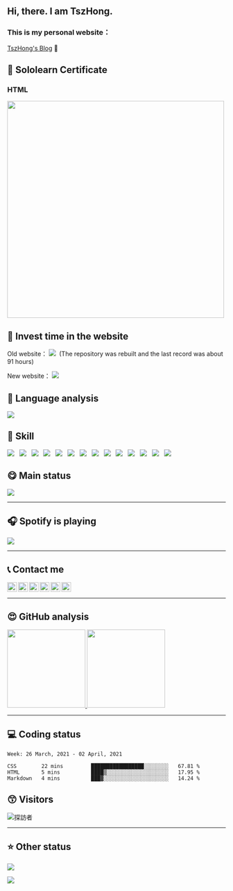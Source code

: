 ﻿##  Hi, there. I am TszHong.

### This is my personal website：

[TszHong's Blog](https://tszhong0411.vercel.app) 👋

## :bookmark_tabs: Sololearn Certificate

### HTML

<img width="500px" src="https://www.sololearn.com/Certificate/1014-21156223/jpg">

## :gem: Invest time in the website

Old website：
![](https://wakatime.com/badge/github/TszHong0411/tszhong0411.github.io.svg) &nbsp;(The repository was rebuilt and the last record was about 91 hours)

New website：
![](https://wakatime.com/badge/github/TszHong0411/blog.svg)

## :100: Language analysis

![](https://wakatime.com/share/@TszHong/af4b2a1b-8bc7-4078-becd-e336955b9d0b.png)

## :baby: Skill

![](https://img.shields.io/badge/-HTML-red)
&nbsp;
![](https://img.shields.io/badge/-CSS-blue)
&nbsp;
![](https://img.shields.io/badge/-Javascript-yellow)
&nbsp;
![](https://img.shields.io/badge/-Python-red)
&nbsp;
![](https://img.shields.io/badge/-PHP-blue)
&nbsp;
![](https://img.shields.io/badge/-C-yellow)
&nbsp;
![](https://img.shields.io/badge/-YAML-red)
&nbsp;
![](https://img.shields.io/badge/-Stylus-blue)
&nbsp;
![](https://img.shields.io/badge/-PUG-yellow)
&nbsp;
![](https://img.shields.io/badge/-Markdown-red)
&nbsp;
![](https://img.shields.io/badge/-JSON-blue)
&nbsp;
![](https://img.shields.io/badge/-Git-yellow)
&nbsp;
![](https://img.shields.io/badge/-SCSS-red)
&nbsp;
![](https://img.shields.io/badge/-EJS-blue)

## :yum: Main status

![](https://metrics.lecoq.io/tszhong0411)

---

## 🎧 Spotify is playing

![](https://now-playing-codestackr.vercel.app/api/spotify-playing)

---

## :telephone_receiver: Contact me

<a href="https://www.youtube.com/channel/UC2hMWOaOlk9vrkvFVaGmn0Q" target="_blank"><img align="left" alt="TszHonglai | YouTube" width="22px" src="https://cdn.jsdelivr.net/gh/tszhong0411/image/youtube.svg"></a>

<a href="https://twitter.com/TszhongLai0411" target="_blank"><img align="left" alt="TszHonglai | Twitter" width="22px" src="https://cdn.jsdelivr.net/gh/tszhong0411/image/twitter.svg"></a>

<a href="https://www.linkedin.com/in/tsz-hong-lai-b4976618b/" target="_blank"><img align="left" alt="TszHonglai | LinkedIn" width="22px" src="https://cdn.jsdelivr.net/gh/tszhong0411/image/linkedin.svg"></a>

<a href="https://www.instagram.com/tszhong0411/" target="_blank"><img align="left" alt="TszHonglai | Instagram" width="22px" src="https://cdn.jsdelivr.net/gh/tszhong0411/image/instagram.svg"></a>

<a href="https://www.facebook.com/tszhonglai.0411" target="_blank"><img align="left" alt="TszHonglai | Instagram" width="22px" src="https://cdn.jsdelivr.net/gh/tszhong0411/image/facebook.svg"></a>

<a href="https://tszhong0411.vercel.app" target="_blank"><img alt="TszHonglai | website" width="22px" src="https://cdn.jsdelivr.net/gh/tszhong0411/image/website.svg"></a>

---

## :heart_eyes: GitHub analysis

<a href="https://github.com/tszhong0411">
  <img height="180em" src="https://github-readme-stats.vercel.app/api?username=TszHong0411&bg_color=30,e96443,904e95&title_color=fff&text_color=fff"/>
  <img height="180em" src="https://github-readme-stats.vercel.app/api/top-langs/?username=TszHong0411&layout=compact"/>
</a>

---

## :computer: Coding status

<!--START_SECTION:waka-->
```text
Week: 26 March, 2021 - 02 April, 2021

CSS        22 mins         █████████████████░░░░░░░░   67.81 % 
HTML       5 mins          ████▒░░░░░░░░░░░░░░░░░░░░   17.95 % 
Markdown   4 mins          ███▓░░░░░░░░░░░░░░░░░░░░░   14.24 % 
```
<!--END_SECTION:waka-->

## :kissing_smiling_eyes: Visitors

<img alt="探訪者" src="https://visitor-badge.glitch.me/badge?page_id=tszhong0411.tszhong0411">

---

## :star: Other status

![](https://github-profile-trophy.vercel.app/?username=tszhong0411)


![](https://cdn.jsdelivr.net/gh/tszhong0411/image/smile.png)